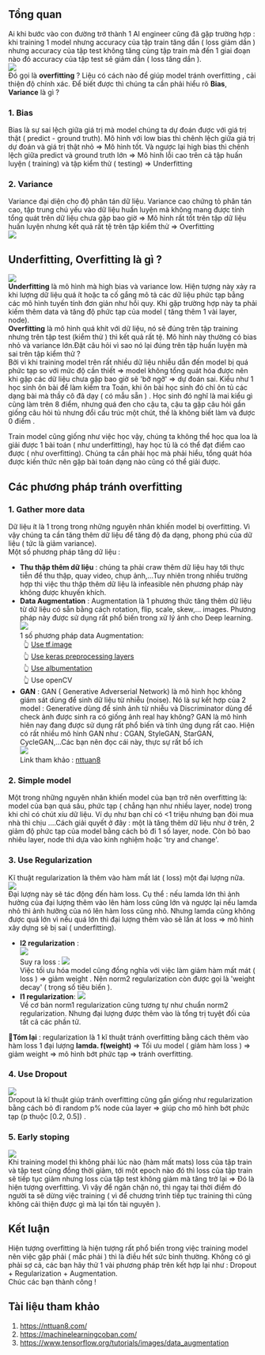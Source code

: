## Tổng quan
Ai khi bước vào con đường trở thành 1 AI engineer cũng đã gặp trường hợp : khi training 1 model nhưng accuracy của tập train tăng dần ( loss giảm dần ) nhưng accuracy của tập test không tăng cùng tập train mà đến 1 giai đoạn nào đó accuracy của tập test sẽ giảm dần ( loss tăng dần ). <br>
![](https://images.viblo.asia/feb36404-0a13-4a04-ba81-e0416f772f0f.png)
<br>
Đó gọi là **overfitting** ? Liệu có cách nào để giúp model tránh overfitting , cải thiện độ chính xác. Để biết được thì chúng ta cần phải hiểu rõ **Bias**, **Variance** là gì ?

### 1. Bias
Bias là sự sai lệch giữa giá trị mà model chúng ta dự đoán được với giá trị thật ( predict - ground truth). Mô hình với low bias thì chênh lệch giữa giá trị dự đoán và giá trị thật nhỏ => Mô hình tốt. Và ngược lại high bias thì chênh lệch giữa predict và ground truth lớn => Mô hình lỗi cao trên cả tập huấn luyện ( training) và tập kiểm thử ( testing) => Underfitting
### 2. Variance
Variance đại diện cho độ phân tán dữ liệu. Variance cao chứng tỏ phân tán cao, tập trung chú yếu vào dữ liệu huấn luyện mà không mang được tính tổng quát trên dữ liệu chưa gặp bao giờ => Mô hình rất tốt trên tập dữ liệu huấn luyện nhưng kết quả rất tệ trên tập kiểm thử => Overfitting
<br>
![](https://images.viblo.asia/1865fedb-5cbc-4dd1-aea8-4d7c4644ca19.png)
## Underfitting, Overfitting là gì ?
![](https://images.viblo.asia/c9f9d175-682a-4983-8518-aca86acd2192.png)
<br>
**Underfitting** là mô hình mà high bias và variance low.  Hiện tượng này xảy ra khi lượng dữ liệu quá ít hoặc ta cố gắng mô tả các dữ liệu phức tạp bằng các mô hình tuyến tính đơn giản như hồi quy. Khi gặp trường hợp này ta phải kiếm thêm data và tăng độ phức tạp của model ( tăng thêm 1 vài layer, node).<br>
**Overfitting** là mô hình quá khít với dữ liệu, nó sẽ đúng trên tập training nhưng trên tập test (kiểm thử ) thì kết quả rất tệ. Mô hình này thường có bias nhỏ và variance lớn.Đặt câu hỏi vì sao nó lại đúng trên tập huấn luyện mà sai trên tập kiểm thử ?<br>
Bởi vì khi training model trên rất nhiều dữ liệu nhiễu dẫn đến model bị quá phức tạp so với mức độ cần thiết => model không tổng quát hóa được nên khi gặp các dữ liệu chưa gặp bao giờ sẽ 'bỡ ngỡ' => dự đoán sai. Kiểu như 1 học sinh ôn bài để làm kiểm tra Toán, khi ôn bài học sinh đó chỉ ôn tủ các dạng bài mà thầy cô đã dạy ( có mẫu sẵn ) . Học sinh đó nghĩ là mai kiểu gì cũng làm trên 8 điểm, nhưng quá đen cho cậu ta, cậu ta gặp câu hỏi gần giống câu hỏi tủ nhưng đổi cấu trúc một chút, thế là không biết làm và được 0 điểm .<br>

Train model cũng giống như việc học vậy, chúng ta không thể học qua loa là giải được 1 bài toán ( như underfitting), hay học tủ là có thể đạt điểm cao được ( như overfitting). Chúng ta cần phải học mà phải hiểu, tổng quát hóa được kiến thức nên gặp bài toán dạng nào cũng có thể giải được.
## Các phương pháp tránh overfitting
### 1. Gather more data
Dữ liệu ít là 1 trong trong những nguyên nhân khiến model bị overfitting. Vì vậy chúng ta cần tăng thêm dữ liệu để tăng độ đa dạng, phong phú của dữ liệu ( tức là giảm variance).<br>
Một số phương pháp tăng dữ liệu :<br>
* **Thu thập thêm dữ liệu** : chúng ta phải craw thêm dữ liệu hay tới thực tiễn để thu thập, quay video, chụp ảnh,...Tuy nhiên trong nhiều trường hợp thì việc thu thập thêm dữ liệu là infeasible nên phương pháp này không được khuyến khích.<br>
* **Data Augmentation** : Augmentation là 1 phương thức tăng thêm dữ liệu từ dữ liệu có sẵn bằng cách rotation, flip, scale, skew,... images. Phương pháp này được sử dụng rất phổ biến trong xử lý ảnh cho Deep learning.<br>
![](https://images.viblo.asia/24717d79-2b1c-4eef-afe0-f522bacf11a0.png)<br>
1 số phương pháp data Augmentation:<br>
&ensp;:point_up_2: [Use tf.image](https://www.tensorflow.org/tutorials/images/data_augmentation)<br>
&ensp;:point_up_2: [Use keras preprocessing layers](https://www.tensorflow.org/tutorials/images/data_augmentation)<br>
&ensp;:point_up_2: [Use albumentation](https://github.com/albumentations-team/albumentations)<br>
&ensp;:point_up_2: Use openCV<br>
* **GAN** : GAN ( Generative Adverserial Network) là mô hình học không giám sát dùng để sinh dữ liệu từ nhiễu (noise). Nó là sự kết hợp của 2 model : Generative dùng để sinh ảnh từ nhiễu và Discriminator dùng để check ảnh được sinh ra có giống ảnh real hay không? GAN là mô hình hiên nay đang được sử dụng rất phổ biến và tính ứng dụng rất cao. Hiện có rất nhiều mô hình GAN như : CGAN, StyleGAN, StarGAN, CycleGAN,...Các bạn nên đọc cái này, thực sự rất bổ ích<br>
![](https://images.viblo.asia/76c0c986-2a1a-4441-8b0b-c8345dcf5a6c.jpeg)<br>
Link tham khảo :  [nttuan8](https://nttuan8.com/bai-1-gioi-thieu-ve-gan/)
### 2. Simple model
Một trong những nguyên nhân khiến model của bạn trở nên overfitting là: model của bạn quá sâu, phức tạp ( chẳng hạn như nhiều layer, node) trong khi chỉ có chút xíu dữ liệu. Ví dụ như bạn chỉ có <1 triệu  nhưng bạn đòi mua nhà thì chịu ....Cách giải quyết ở đây : một là tăng thêm dữ liệu như ở trên, 2 giảm độ phức tạp của model bằng cách bỏ đi 1 số layer, node. Còn bỏ bao nhiêu layer, node thì dựa vào kinh nghiệm hoặc 'try and change'.
### 3. Use Regularization
Kĩ thuật regularization là thêm vào hàm mất lát ( loss) một đại lượng nữa.<br>
![](https://images.viblo.asia/9fb2c2d8-6a32-49ff-a30f-21aaa0dd7862.png)<br>
Đại lượng này sẽ tác động đến hàm loss. Cụ thể : nếu lamda lớn thì ảnh hưởng của đại lượng thêm vào lên hàm loss cũng lớn và ngược lại nếu lamda nhỏ thì ảnh hưởng của nó lên hàm loss cũng nhỏ. Nhưng lamda cũng không được quá lớn vì nếu quá lớn thì đại lượng thêm vào sẽ lấn át loss => mô hình xây dựng sẽ bị sai ( underfitting).
* **l2 regularization** : <br>
![](https://images.viblo.asia/f52678ed-3af8-4f2e-b16c-556b2aa096a8.png)<br>
Suy ra loss : ![](https://images.viblo.asia/895b225f-c1c9-452d-af15-c6fc67956d93.png)<br>
Việc tối ưu hóa model cũng đồng nghĩa với việc làm giảm hàm mất mát ( loss ) =>  giảm weight . Nên norm2 regularization còn được gọi là 'weight decay' ( trọng số tiêu biến ).
*  **l1 regularization**:
![](https://images.viblo.asia/9d681274-b27a-4816-af2d-537c4ff9e511.png)<br>
Về cơ bản norm1 regularization cũng tương tự như chuẩn norm2 regularization. Nhưng đại lượng được thêm vào là tổng trị tuyệt đối của tất cả các phần tử.<br>

:100:**Tóm lại** : regularization là 1 kĩ thuật tránh overfitting bằng cách thêm vào hàm loss 1 đại lượng **lamda. f(weight)** => Tối ưu model ( giảm hàm loss ) => giảm weight => mô hình bớt phức tạp => tránh overfitting.
### 4. Use Dropout
![](https://images.viblo.asia/4899e843-ed33-46a5-9906-5bb8d0f8f5ce.png)<br>
Dropout là kĩ thuật giúp tránh overfitting cũng gần giống như regularization bằng cách bỏ đi random p% node của layer => giúp cho mô hình bớt phức tạp (p thuộc [0.2, 0.5]) .
### 5. Early stoping
![](https://images.viblo.asia/b6f0f3a6-c749-48d0-aace-71382f4ebe1a.png)<br>
Khi training model thì không phải lúc nào (hàm mất mats) loss của tập train và tập test cũng đồng thời giảm, tới một epoch nào đó thì loss của tập train sẽ tiếp tục giảm nhưng loss của tập test không giảm mà tăng trở lại => Đó là hiện tượng overfitting. Vì vậy để ngăn chặn nó, thì ngay tại thời điểm đó người ta sẽ dừng việc training ( vì để chương trình tiếp tục training thì cũng không cải thiện được gì mà lại tốn tài nguyên ).
## Kết luận
Hiện tượng overfitting là hiện tượng rất phổ biến trong việc training model nên việc gặp phải ( mắc phải ) thì là điều hết sức bình thường. Không có gì phải sợ cả, các bạn hãy thử 1 vài phương pháp trên kết hợp lại như : Dropout + Regularization + Augmentation.<br>
Chúc các bạn thành công !
## Tài liệu tham khảo
1. https://nttuan8.com/
2. https://machinelearningcoban.com/
3. https://www.tensorflow.org/tutorials/images/data_augmentation
